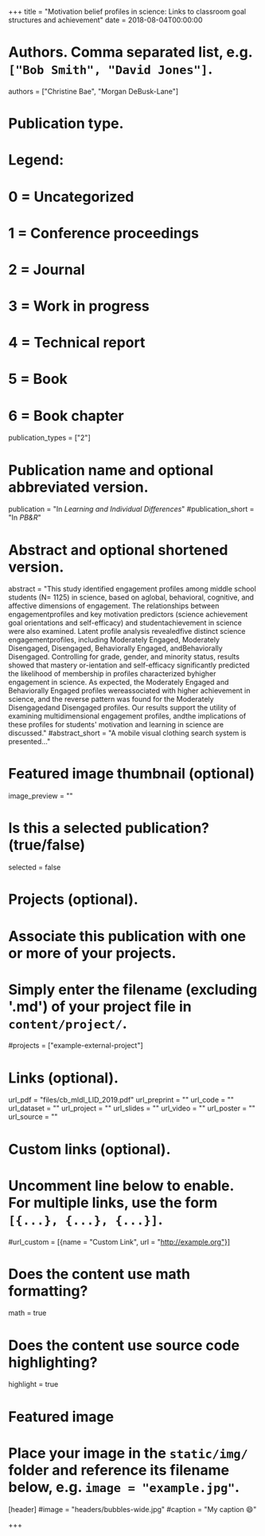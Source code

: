 +++
title = "Motivation belief profiles in science: Links to classroom goal structures and achievement"
date = 2018-08-04T00:00:00

# Authors. Comma separated list, e.g. `["Bob Smith", "David Jones"]`.
authors = ["Christine Bae", "Morgan DeBusk-Lane"]

# Publication type.
# Legend:
# 0 = Uncategorized
# 1 = Conference proceedings
# 2 = Journal
# 3 = Work in progress
# 4 = Technical report
# 5 = Book
# 6 = Book chapter
publication_types = ["2"]

# Publication name and optional abbreviated version.
publication = "In *Learning and Individual Differences*"
#publication_short = "In *PB&R*"

# Abstract and optional shortened version.
abstract = "This study identified engagement profiles among middle school students (N= 1125) in science, based on aglobal, behavioral, cognitive, and affective dimensions of engagement. The relationships between engagementprofiles and key motivation predictors (science achievement goal orientations and self-efficacy) and studentachievement in science were also examined. Latent profile analysis revealedfive distinct science engagementprofiles, including Moderately Engaged, Moderately Disengaged, Disengaged, Behaviorally Engaged, andBehaviorally Disengaged. Controlling for grade, gender, and minority status, results showed that mastery or-ientation and self-efficacy significantly predicted the likelihood of membership in profiles characterized byhigher engagement in science. As expected, the Moderately Engaged and Behaviorally Engaged profiles wereassociated with higher achievement in science, and the reverse pattern was found for the Moderately Disengagedand Disengaged profiles. Our results support the utility of examining multidimensional engagement profiles, andthe implications of these profiles for students' motivation and learning in science are discussed."
#abstract_short = "A mobile visual clothing search system is presented..."

# Featured image thumbnail (optional)
image_preview = ""

# Is this a selected publication? (true/false)
selected = false

# Projects (optional).
#   Associate this publication with one or more of your projects.
#   Simply enter the filename (excluding '.md') of your project file in `content/project/`.
#projects = ["example-external-project"]

# Links (optional).
url_pdf = "files/cb_mldl_LID_2019.pdf"
url_preprint = ""
url_code = ""
url_dataset = ""
url_project = ""
url_slides = ""
url_video = ""
url_poster = ""
url_source = ""

# Custom links (optional).
#   Uncomment line below to enable. For multiple links, use the form `[{...}, {...}, {...}]`.
#url_custom = [{name = "Custom Link", url = "http://example.org"}]

# Does the content use math formatting?
math = true

# Does the content use source code highlighting?
highlight = true

# Featured image
# Place your image in the `static/img/` folder and reference its filename below, e.g. `image = "example.jpg"`.
[header]
#image = "headers/bubbles-wide.jpg"
#caption = "My caption :smile:"

+++


